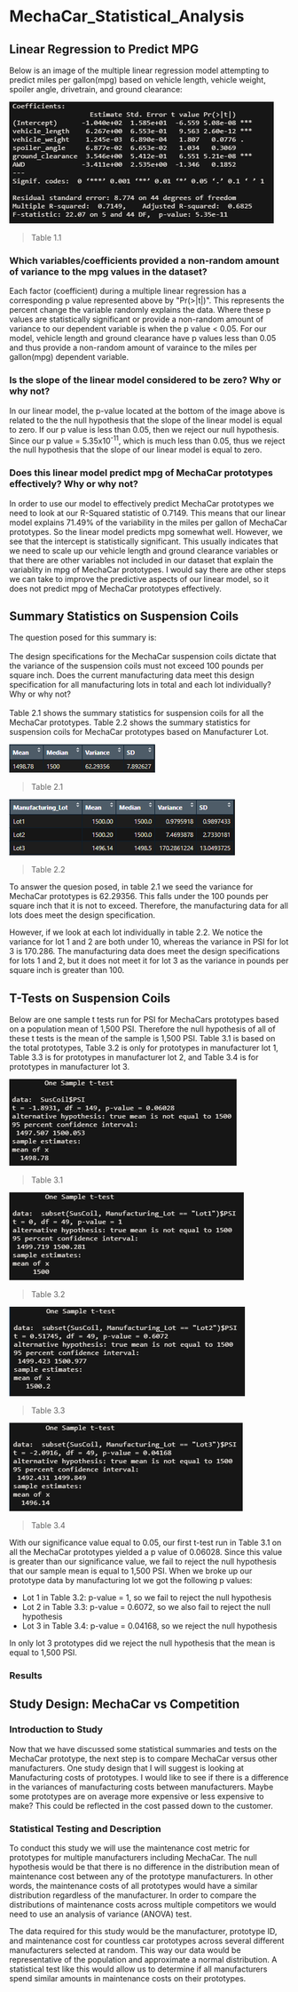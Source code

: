 # MechaCar_Statistical_Analysis
## Linear Regression to Predict MPG
Below is an image of the multiple linear regression model attempting to predict miles per gallon(mpg) based on vehicle length, vehicle weight, spoiler angle, drivetrain, and ground clearance:

![](Images/Deliverable1_LMSummary.PNG)
> Table 1.1

### Which variables/coefficients provided a non-random amount of variance to the mpg values in the dataset?
Each factor (coefficient) during a multiple linear regression has a corresponding p value represented above by "Pr(>|t|)". This represents the percent change the variable randomly explains the data. Where these p values are statistically significant or provide a non-random amount of variance to our dependent variable is when the p value < 0.05. For our model, vehicle length and ground clearance have p values less than 0.05 and thus provide a non-random amount of varaince to the miles per gallon(mpg) dependent variable.

### Is the slope of the linear model considered to be zero? Why or why not?
In our linear model, the p-value located at the bottom of the image above is related to the the null hypothesis that the slope of the linear model is equal to zero. If our p value is less than 0.05, then we reject our null hypothesis. Since our p value = 5.35x10<sup>-11</sup>, which is much less than 0.05, thus we reject the null hypothesis that the slope of our linear model is equal to zero. 

### Does this linear model predict mpg of MechaCar prototypes effectively? Why or why not?
In order to use our model to effectively predict MechaCar prototypes we need to look at our R-Squared statistic of 0.7149. This means that our linear model explains 71.49% of the variability in the miles per gallon of MechaCar prototypes. So the linear model predicts mpg somewhat well. However, we see that the intercept is statistically significant. This usually indicates that we need to scale up our vehicle length and ground clearance variables or that there are other variables not included in our dataset that explain the variablity in mpg of MechaCar prototypes. I would say there are other steps we can take to improve the predictive aspects of our linear model, so it does not predict mpg of MechaCar prototypes effectively.

## Summary Statistics on Suspension Coils
The question posed for this summary is: 
<br><br>
The design specifications for the MechaCar suspension coils dictate that the variance of the suspension coils must not exceed 100 pounds per square inch. Does the current manufacturing data meet this design specification for all manufacturing lots in total and each lot individually? Why or why not?
<br><br>
Table 2.1 shows the summary statistics for suspension coils for all the MechaCar prototypes. Table 2.2 shows the summary statistics for suspension coils for MechaCar prototypes based on Manufacturer Lot.

![](Images/Deliverable2_total_summary.PNG)
> Table 2.1

![](Images/Deliverable2_lot_summary.PNG)
> Table 2.2

To answer the quesion posed, in table 2.1 we seed the variance for MechaCar prototypes is 62.29356. This falls under the 100 pounds per square inch that it is not to exceed. Therefore, the manufacturing data for all lots does meet the design specification.

However, if we look at each lot individually in table 2.2. We notice the variance for lot 1 and 2 are both under 10, whereas the variance in PSI for lot 3 is 170.286. The manufacturing data does meet the design specifications for lots 1 and 2, but it does not meet it for lot 3 as the variance in pounds per square inch is greater than 100.

## T-Tests on Suspension Coils
Below are one sample t tests run for PSI for MechaCars prototypes based on a population mean of 1,500 PSI. Therefore the null hypothesis of all of these t tests is the mean of the sample is 1,500 PSI. Table 3.1 is based on the total prototypes, Table 3.2 is only for prototypes in manufacturer lot 1, Table 3.3 is for prototypes in manufacturer lot 2, and Table 3.4 is for prototypes in manufacturer lot 3.

![](Images/Deliverable3_total_t_test.PNG)
> Table 3.1

![](Images/Deliverable3_lot1_t_test.PNG)
> Table 3.2

![](Images/Deliverable3_lot2_t_test.PNG)
> Table 3.3

![](Images/Deliverable3_lot3_t_test.PNG)
> Table 3.4

With our significance value equal to 0.05, our first t-test run in Table 3.1 on all the MechaCar prototypes yielded a p value of 0.06028. Since this value is greater than our significance value, we fail to reject the null hypothesis that our sample mean is equal to 1,500 PSI. When we broke up our prototype data by manufacturing lot we got the following p values:

- Lot 1 in Table 3.2: p-value = 1, so we fail to reject the null hypothesis
- Lot 2 in Table 3.3: p-value = 0.6072, so we also fail to reject the null hypothesis
- Lot 3 in Table 3.4: p-value = 0.04168, so we reject the null hypothesis

In only lot 3 prototypes did we reject the null hypothesis that the mean is equal to 1,500 PSI.

### Results

## Study Design: MechaCar vs Competition
### Introduction to Study
Now that we have discussed some statistical summaries and tests on the MechaCar prototype, the next step is to compare MechaCar versus other manufacturers. One study design that I will suggest is looking at Manufacturing costs of prototypes. I would like to see if there is a difference in the variances of manufacturing costs between manufacturers. Maybe some prototypes are on average more expensive or less expensive to make? This could be reflected in the cost passed down to the customer.

### Statistical Testing and Description
To conduct this study we will use the maintenance cost metric for prototypes for multiple manufacturers including MechaCar. The null hypothesis would be that there is no difference in the distribution mean of maintenance cost between any of the prototype manufacturers. In other words, the maintenance costs of all prototypes would have a similar distribution regardless of the manufacturer. In order to compare the distributions of maintenance costs across multiple competitors we would need to use an analysis of variance (ANOVA) test. 

The data required for this study would be the manufacturer, prototype ID, and maintenance cost for countless car prototypes across several different manufacturers selected at random. This way our data would be representative of the population and approximate a normal distribution. A statistical test like this would allow us to determine if all manufacturers spend similar amounts in maintenance costs on their prototypes.




